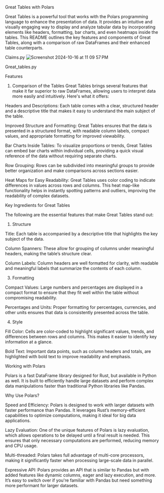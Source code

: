Great Tables with Polars

Great Tables is a powerful tool that works with the Polars programming language to enhance the presentation of data. It provides an intuitive and visually engaging way to display and analyze tabular data by incorporating elements like headers, formatting, bar charts, and even heatmaps inside the tables. This README outlines the key features and components of Great Tables, along with a comparison of raw DataFrames and their enhanced table counterparts.

Claims.py
![Screenshot 2024-10-16 at 11 09 57 PM](https://github.com/user-attachments/assets/0292612d-906b-4cde-bde3-6ffd47c03dd8)

Great_tables.py


Features

1. Comparison of the Tables
Great Tables brings several features that make it far superior to raw DataFrames, allowing users to interpret data more easily and intuitively. Here's what it offers:

Headers and Descriptions: Each table comes with a clear, structured header and a descriptive title that makes it easy to understand the main subject of the table.

Improved Structure and Formatting: Great Tables ensures that the data is presented in a structured format, with readable column labels, compact values, and appropriate formatting for improved viewability.

Bar Charts Inside Tables: To visualize proportions or trends, Great Tables can embed bar charts within individual cells, providing a quick visual reference of the data without requiring separate charts.

Row Grouping: Rows can be subdivided into meaningful groups to provide better organization and make comparisons across sections easier.

Heat Maps for Easy Readability: Great Tables uses color coding to indicate differences in values across rows and columns. This heat map-like functionality helps in instantly spotting patterns and outliers, improving the readability of complex datasets.

Key Ingredients for Great Tables

The following are the essential features that make Great Tables stand out:

1. Structure

Title: Each table is accompanied by a descriptive title that highlights the key subject of the data.

Column Spanners: These allow for grouping of columns under meaningful headers, making the table’s structure clear.

Column Labels: Column headers are well formatted for clarity, with readable and meaningful labels that summarize the contents of each column.

3. Formatting

Compact Values: Large numbers and percentages are displayed in a compact format to ensure that they fit well within the table without compromising readability.

Percentages and Units: Proper formatting for percentages, currencies, and other units ensures that data is consistently presented across the table.

4. Style

Fill Color: Cells are color-coded to highlight significant values, trends, and differences between rows and columns. This makes it easier to identify key information at a glance.

Bold Text: Important data points, such as column headers and totals, are highlighted with bold text to improve readability and emphasis.

Working with Polars

Polars is a fast DataFrame library designed for Rust, but available in Python as well. It is built to efficiently handle large datasets and perform complex data manipulations faster than traditional Python libraries like Pandas.

Why Use Polars?

Speed and Efficiency: Polars is designed to work with larger datasets with faster performance than Pandas. It leverages Rust’s memory-efficient capabilities to optimize computations, making it ideal for big data applications.

Lazy Evaluation: One of the unique features of Polars is lazy evaluation, which allows operations to be delayed until a final result is needed. This ensures that only necessary computations are performed, reducing memory and CPU usage.

Multi-threaded: Polars takes full advantage of multi-core processors, making it significantly faster when processing large-scale data in parallel.

Expressive API: Polars provides an API that is similar to Pandas but with added features like dynamic columns, eager and lazy execution, and more. It’s easy to switch over if you're familiar with Pandas but need something more performant for larger datasets.
